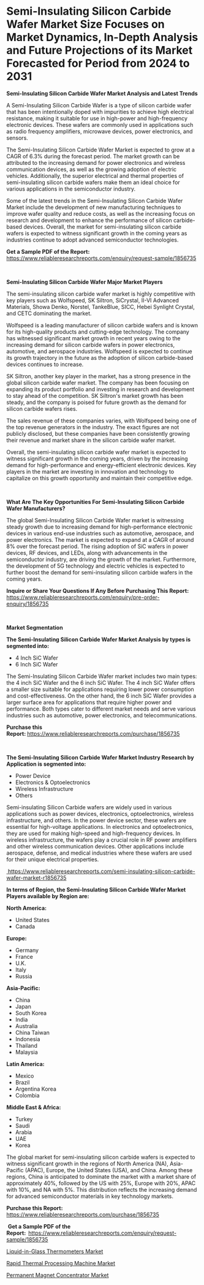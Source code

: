 <p><h1>Semi-Insulating Silicon Carbide Wafer Market Size Focuses on Market Dynamics, In-Depth Analysis and Future Projections of its Market Forecasted for Period from 2024 to 2031</h1></p><p><strong>Semi-Insulating Silicon Carbide Wafer Market Analysis and Latest Trends</strong></p>
<p><p>A Semi-Insulating Silicon Carbide Wafer is a type of silicon carbide wafer that has been intentionally doped with impurities to achieve high electrical resistance, making it suitable for use in high-power and high-frequency electronic devices. These wafers are commonly used in applications such as radio frequency amplifiers, microwave devices, power electronics, and sensors.</p><p>The Semi-Insulating Silicon Carbide Wafer Market is expected to grow at a CAGR of 6.3% during the forecast period. The market growth can be attributed to the increasing demand for power electronics and wireless communication devices, as well as the growing adoption of electric vehicles. Additionally, the superior electrical and thermal properties of semi-insulating silicon carbide wafers make them an ideal choice for various applications in the semiconductor industry.</p><p>Some of the latest trends in the Semi-Insulating Silicon Carbide Wafer Market include the development of new manufacturing techniques to improve wafer quality and reduce costs, as well as the increasing focus on research and development to enhance the performance of silicon carbide-based devices. Overall, the market for semi-insulating silicon carbide wafers is expected to witness significant growth in the coming years as industries continue to adopt advanced semiconductor technologies.</p></p>
<p><strong>Get a Sample PDF of the Report:&nbsp;</strong> <a href="https://www.reliableresearchreports.com/enquiry/request-sample/1856735">https://www.reliableresearchreports.com/enquiry/request-sample/1856735</a></p>
<p>&nbsp;</p>
<p><strong>Semi-Insulating Silicon Carbide Wafer Major Market Players</strong></p>
<p><p>The semi-insulating silicon carbide wafer market is highly competitive with key players such as Wolfspeed, SK Siltron, SiCrystal, II-VI Advanced Materials, Showa Denko, Norstel, TankeBlue, SICC, Hebei Synlight Crystal, and CETC dominating the market.</p><p>Wolfspeed is a leading manufacturer of silicon carbide wafers and is known for its high-quality products and cutting-edge technology. The company has witnessed significant market growth in recent years owing to the increasing demand for silicon carbide wafers in power electronics, automotive, and aerospace industries. Wolfspeed is expected to continue its growth trajectory in the future as the adoption of silicon carbide-based devices continues to increase.</p><p>SK Siltron, another key player in the market, has a strong presence in the global silicon carbide wafer market. The company has been focusing on expanding its product portfolio and investing in research and development to stay ahead of the competition. SK Siltron's market growth has been steady, and the company is poised for future growth as the demand for silicon carbide wafers rises.</p><p>The sales revenue of these companies varies, with Wolfspeed being one of the top revenue generators in the industry. The exact figures are not publicly disclosed, but these companies have been consistently growing their revenue and market share in the silicon carbide wafer market.</p><p>Overall, the semi-insulating silicon carbide wafer market is expected to witness significant growth in the coming years, driven by the increasing demand for high-performance and energy-efficient electronic devices. Key players in the market are investing in innovation and technology to capitalize on this growth opportunity and maintain their competitive edge.</p></p>
<p>&nbsp;</p>
<p><strong>What Are The Key Opportunities For Semi-Insulating Silicon Carbide Wafer Manufacturers?</strong></p>
<p><p>The global Semi-Insulating Silicon Carbide Wafer market is witnessing steady growth due to increasing demand for high-performance electronic devices in various end-use industries such as automotive, aerospace, and power electronics. The market is expected to expand at a CAGR of around 8% over the forecast period. The rising adoption of SiC wafers in power devices, RF devices, and LEDs, along with advancements in the semiconductor industry, are driving the growth of the market. Furthermore, the development of 5G technology and electric vehicles is expected to further boost the demand for semi-insulating silicon carbide wafers in the coming years.</p></p>
<p><strong>Inquire or Share Your Questions If Any Before Purchasing This Report:</strong> <a href="https://www.reliableresearchreports.com/enquiry/pre-order-enquiry/1856735">https://www.reliableresearchreports.com/enquiry/pre-order-enquiry/1856735</a></p>
<p>&nbsp;</p>
<p><strong>Market Segmentation</strong></p>
<p><strong>The Semi-Insulating Silicon Carbide Wafer Market Analysis by types is segmented into:</strong></p>
<p><ul><li>4 Inch SiC Wafer</li><li>6 Inch SiC Wafer</li></ul></p>
<p><p>The Semi-Insulating Silicon Carbide Wafer market includes two main types: the 4 inch SiC Wafer and the 6 inch SiC Wafer. The 4 inch SiC Wafer offers a smaller size suitable for applications requiring lower power consumption and cost-effectiveness. On the other hand, the 6 inch SiC Wafer provides a larger surface area for applications that require higher power and performance. Both types cater to different market needs and serve various industries such as automotive, power electronics, and telecommunications.</p></p>
<p><strong>Purchase this Report:&nbsp;</strong><a href="https://www.reliableresearchreports.com/purchase/1856735">https://www.reliableresearchreports.com/purchase/1856735</a></p>
<p>&nbsp;</p>
<p><strong>The Semi-Insulating Silicon Carbide Wafer Market Industry Research by Application is segmented into:</strong></p>
<p><ul><li>Power Device</li><li>Electronics & Optoelectronics</li><li>Wireless Infrastructure</li><li>Others</li></ul></p>
<p><p>Semi-insulating Silicon Carbide wafers are widely used in various applications such as power devices, electronics, optoelectronics, wireless infrastructure, and others. In the power device sector, these wafers are essential for high-voltage applications. In electronics and optoelectronics, they are used for making high-speed and high-frequency devices. In wireless infrastructure, the wafers play a crucial role in RF power amplifiers and other wireless communication devices. Other applications include aerospace, defense, and medical industries where these wafers are used for their unique electrical properties.</p></p>
<p><a href="https://www.reliableresearchreports.com/semi-insulating-silicon-carbide-wafer-market-r1856735">&nbsp;https://www.reliableresearchreports.com/semi-insulating-silicon-carbide-wafer-market-r1856735</a></p>
<p><strong>In terms of Region, the Semi-Insulating Silicon Carbide Wafer Market Players available by Region are:</strong></p>
<p>
    <p> <strong> North America: </strong>
        <ul>
            <li>United States</li>
            <li>Canada</li>
        </ul>
        </p> 
    <p> <strong> Europe: </strong>
        <ul>
            <li>Germany</li>
            <li>France</li>
            <li>U.K.</li>
            <li>Italy</li>
            <li>Russia</li>
        </ul>
        </p> 
    <p> <strong> Asia-Pacific: </strong>
        <ul>
            <li>China</li>
            <li>Japan</li>
            <li>South Korea</li>
            <li>India</li>
            <li>Australia</li>
            <li>China Taiwan</li>
            <li>Indonesia</li>
            <li>Thailand</li>
            <li>Malaysia</li>
        </ul>
        </p> 
    <p> <strong> Latin America: </strong>
        <ul>
            <li>Mexico</li>
            <li>Brazil</li>
            <li>Argentina Korea</li>
            <li>Colombia</li>
        </ul>
        </p> 
    <p> <strong> Middle East & Africa: </strong>
        <ul>
            <li>Turkey</li>
            <li>Saudi</li>
            <li>Arabia</li>
            <li>UAE</li>
            <li>Korea</li>
        </ul>
    </p>
    </p>
<p><p>The global market for semi-insulating silicon carbide wafers is expected to witness significant growth in the regions of North America (NA), Asia-Pacific (APAC), Europe, the United States (USA), and China. Among these regions, China is anticipated to dominate the market with a market share of approximately 40%, followed by the US with 25%, Europe with 20%, APAC with 10%, and NA with 5%. This distribution reflects the increasing demand for advanced semiconductor materials in key technology markets.</p></p>
<p><strong>Purchase this Report: </strong><a href="https://www.reliableresearchreports.com/purchase/1856735">https://www.reliableresearchreports.com/purchase/1856735</a></p>
<p>&nbsp;<strong>Get a Sample PDF of the Report:&nbsp;&nbsp;</strong><a href="https://www.reliableresearchreports.com/enquiry/request-sample/1856735">https://www.reliableresearchreports.com/enquiry/request-sample/1856735</a></p>
<p><strong></strong></p>
<p><p><a href="https://www.linkedin.com/pulse/liquid-in-glass-thermometers-market-analysis-sze-forecasted-ovcbe">Liquid-in-Glass Thermometers Market</a></p><p><a href="https://www.linkedin.com/pulse/rapid-thermal-processing-machine-market-size-cagr-trends-ihbhe">Rapid Thermal Processing Machine Market</a></p><p><a href="https://www.linkedin.com/pulse/permanent-magnet-concentrator-market-size-reveals-best-marketing-xtpde">Permanent Magnet Concentrator Market</a></p></p>